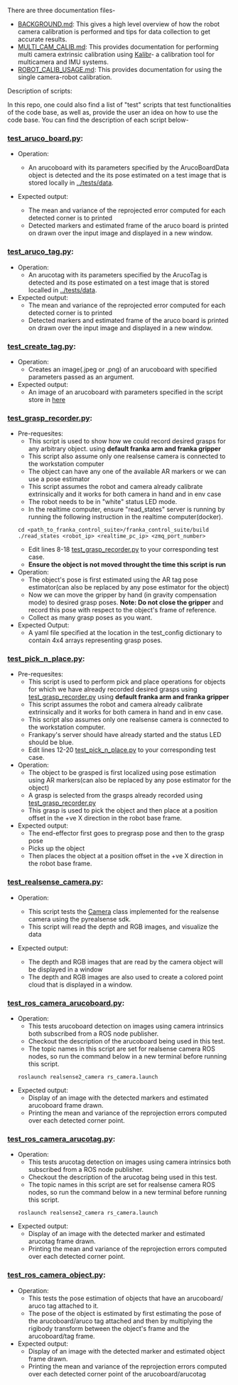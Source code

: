 There are three documentation files- 

- [BACKGROUND.md](BACKGROUND.md): This gives a high level overview of how the robot camera calibration is performed and tips for data collection to get accurate results. 
- [MULTI_CAM_CALIB.md](MULTI_CAM_CALIB.md): This provides documentation for performing multi camera extrinsic calibration using [Kalibr](https://github.com/ethz-asl/kalibr)- a calibration tool for multicamera and IMU systems. 
- [ROBOT_CALIB_USAGE.md](ROBOT_CALIB_USAGE.md): This provides documentation for using the single camera-robot calibration. 

Description of scripts: 

In this repo, one could also find a list of "test" scripts that test functionalities of the code base, as well as, provide the user an idea on how to use the code base. You can find the description of each script below- 

### [test_aruco_board.py](../test_aruco_board.py):
- Operation: 
    * An arucoboard with its parameters specified by the ArucoBoardData object is detected and the its pose estimated on a test image that is stored locally in [../tests/data](../tests/data). 

- Expected output: 
    * The mean and variance of the reprojected error computed for each detected corner is to printed 
    * Detected markers and estimated frame of the aruco board is printed on drawn over the input image and displayed in a new window. 

### [test_aruco_tag.py](../test_aruco_tag.py):
- Operation:
    * An arucotag with its parameters specified by the ArucoTag is detected and its pose estimated on a test image that is stored localled in [../tests/data](../tests/data). 
- Expected output: 
    * The mean and variance of the reprojected error computed for each detected corner is to printed 
    * Detected markers and estimated frame of the aruco board is printed on drawn over the input image and displayed in a new window. 

### [test_create_tag.py](../test_create_tag.py):
- Operation:
    * Creates an image(.jpeg or .png) of an arucoboard with specified parameters passed as an argument. 
- Expected output: 
    * An image of an arucoboard with parameters specified in the script store in [here](../tests/data/aruco_board_2x2.png)

### [test_grasp_recorder.py](../test_grasp_recorder.py):
- Pre-requesites: 
    * This script is used to show how we could record desired grasps for any arbitrary object. using **default franka arm and franka gripper**
    * This script also assume only one realsense camera is connected to the workstation computer
    * The object can have any one of the available AR markers or we can use a pose estimator 
    * This script assumes the robot and camera already calibrate extrinsically and it works for both camera in hand and in env case
    * The robot needs to be in "white" status LED mode. 
    * In the realtime computer, ensure "read_states" server is running by running the following instruction in the realtime computer(docker). 
    ```
    cd <path_to_franka_control_suite>/franka_control_suite/build 
    ./read_states <robot_ip> <realtime_pc_ip> <zmq_port_number>
    ```
    * Edit lines 8-18 [test_grasp_recorder.py](../test_grasp_recorder.py) to your corresponding test case. 
    * **Ensure the object is not moved throught the time this script is run**
- Operation:
    * The object's pose is first estimated using the AR tag pose estimator(can also be replaced by any pose estimator for the object)
    * Now we can move the gripper by hand (in gravity compensation mode) to desired grasp poses. **Note: Do not close the gripper** and record this pose with respect to the object's frame of reference. 
    * Collect as many grasp poses as you want. 
- Expected Output: 
    * A yaml file specified at the location in the test_config dictionary to contain 4x4 arrays representing grasp poses. 


### [test_pick_n_place.py](../test_pick_n_place.py):
- Pre-requesites: 
    * This script is used to perform pick and place operations for objects for which we have already recorded desired grasps using [test_grasp_recorder.py](../test_grasp_recorder.py) using **default franka arm and franka gripper**
    * This script assumes the robot and camera already calibrate extrinsically and it works for both camera in hand and in env case.
    * This script also assumes only one realsense camera is connected to the workstation computer. 
    * Frankapy's server should have already started and the status LED should be blue. 
    * Edit lines 12-20 [test_pick_n_place.py](../test_pick_n_place.py) to your corresponding test case.     
- Operation:
    * The object to be grasped is first localized using pose estimation using AR markers(can also be replaced by any pose estimator for the object)
    * A grasp is selected from the grasps already recorded using [test_grasp_recorder.py](../test_grasp_recorder.py)
    * This grasp is used to pick the object and then place at a position offset in the +ve X direction in the robot base frame. 
- Expected output: 
    * The end-effector first goes to pregrasp pose and then to the grasp pose 
    * Picks up the object 
    * Then places the object at a position offset in the +ve X direction in the robot base frame. 
<!-- - Pre-requisites: 
    * This testscript is implemented for the **Franka Emika robot arm + Franka Emika gripper** with "camera in the hand" configuration. 
    * It detects the pose of a cube of dimension 5cm with an ArucoBoard affixed on one of its faces.
    * The frame of the object(cube) used for grasping is set as an offset to the arucoboard's frame attached to it when calling the constructor of the "Object" class. 
    * This script expects a ROS node of a camera to be running that publishes the RGB image and the camera's intrinsics in separate topics that are passed as arguments when instantiating "ros_camera" object. This script is specifically written with realsense camera node's topic names, so one can run, 
    ```
    roslaunch realsense2_camera rs_camera.launch
    ```
- Operation:
    * The "Object" to be picked (in this case the cube) is detected in the RGB image and its pose estimated in the camera frame
    * The estimated pose is used to pick the object using "pick_object" method
    * "place_object" is used to specify a pose to place the object and the robot arm and gripper executes this skill. 

- Expected output: 
    * The robot arm first resets itself to the home configuration (specified by Frankapy) 
    * The "object" to be picked (in this case the cube) is detected and its pose is estimated. 
    * The robot arm places its gripper at a fixed distance above the cube, set as "pre grasp" pose. 
    * The robot arm's gripper is moved to the object's pose that's used to grasp it. 
    * gripper closes once the object is in its tool center point i.e between two parallel fingers. 
    * The object is picked up 
    * The object is then placed in the "place pose" passed as an argument to the place_object method, which in this case is the pick pose. 
    * Therefore, the object is picked and placed back in its original pose.  -->


### [test_realsense_camera.py](../test_realsense_camera.py):
- Operation: 
    * This script tests the [Camera](../robot_arm_algos/src/camera/camera.py) class implemented for the realsense camera using the pyrealsense sdk.  
    * This script will read the depth and RGB images, and visualize the data

- Expected output: 
    * The depth and RGB images that are read by the camera object will be displayed in a window 
    * The depth and RGB images are also used to create a colored point cloud that is displayed in a window. 

### [test_ros_camera_arucoboard.py](../test_ros_camera_arucoboard.py):
- Operation: 
    * This tests arucoboard detection on images using camera intrinsics both subscribed from a ROS node publisher. 
    * Checkout the description of the arucoboard being used in this test. 
    * The topic names in this script are set for realsense camera ROS nodes, so run the command below in a new terminal before running this script. 
    ```
    roslaunch realsense2_camera rs_camera.launch
    ```    
- Expected output: 
    * Display of an image with the detected markers and estimated arucoboard frame drawn. 
    * Printing the mean and variance of the reprojection errors computed over each detected corner point.

### [test_ros_camera_arucotag.py](../test_ros_camera_arucotag.py):
- Operation: 
    * This tests arucotag detection on images using camera intrinsics both subscribed from a ROS node publisher. 
    * Checkout the description of the arucotag being used in this test.     
    * The topic names in this script are set for realsense camera ROS nodes, so run the command below in a new terminal before running this script. 
    ```
    roslaunch realsense2_camera rs_camera.launch
    ```    
- Expected output: 
    * Display of an image with the detected marker and estimated arucotag frame drawn. 
    * Printing the mean and variance of the reprojection errors computed over each detected corner point.

### [test_ros_camera_object.py](../test_ros_camera_object.py):
- Operation: 
    * This tests the pose estimation of objects that have an arucoboard/ aruco tag attached to it. 
    * The pose of the object is estimated by first estimating the pose of the arucoboard/aruco tag attached and then by multiplying the rigibody transform between the object's frame and the arucoboard/tag frame. 
- Expected output: 
    * Display of an image with the detected marker and estimated object frame drawn. 
    * Printing the mean and variance of the reprojection errors computed over each detected corner point of the arucoboard/arucotag  
